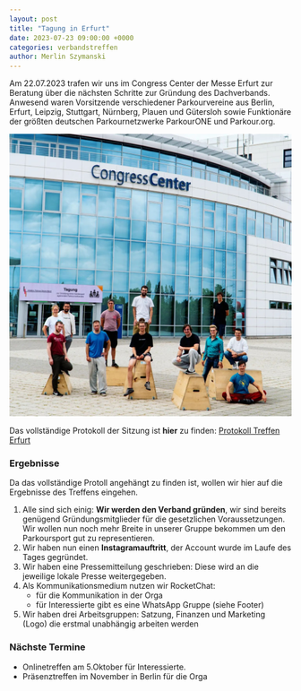 ```yaml
---
layout: post
title: "Tagung in Erfurt"
date: 2023-07-23 09:00:00 +0000
categories: verbandstreffen
author: Merlin Szymanski
---
```


Am 22.07.2023 trafen wir uns im Congress Center der Messe Erfurt zur Beratung über die nächsten Schritte zur Gründung des Dachverbands. Anwesend waren Vorsitzende verschiedener Parkourvereine aus Berlin, Erfurt, Leipzig, Stuttgart, Nürnberg, Plauen und Gütersloh sowie Funktionäre der größten deutschen Parkournetzwerke ParkourONE und Parkour.org.

![Abschlussbild Verbandstreffen](/docs/assets/images/20230722_dpv_meeting.jpeg)

Das vollständige Protokoll der Sitzung ist **hier** zu finden: [Protokoll Treffen Erfurt](/docs/assets/protocols/20230524_parkourverband_treffen_erfurt.pdf)

### Ergebnisse

Da das vollständige Protoll angehängt zu finden ist, wollen wir hier auf die Ergebnisse des Treffens eingehen.

1. Alle sind sich einig: **Wir werden den Verband gründen**, wir sind bereits
   genügend Gründungsmitglieder für die gesetzlichen Voraussetzungen.
   Wir wollen nun noch mehr Breite in unserer Gruppe bekommen um den Parkoursport gut zu representieren.
2. Wir haben nun einen **Instagramauftritt**, der Account wurde im Laufe des Tages gegründet.
3. Wir haben eine Pressemitteilung geschrieben: Diese wird an die jeweilige lokale Presse
   weitergegeben.
4. Als Kommunikationsmedium nutzen wir RocketChat:
   - für die Kommunikation in der Orga
   - für Interessierte gibt es eine WhatsApp Gruppe (siehe Footer)
5. Wir haben drei Arbeitsgruppen: Satzung, Finanzen und Marketing (Logo) die erstmal unabhängig arbeiten werden

### Nächste Termine

- Onlinetreffen am 5.Oktober für Interessierte.
- Präsenztreffen im November in Berlin für die Orga
